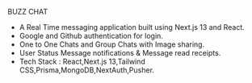 BUZZ CHAT

+ A Real Time messaging application built using Next.js 13 and React.
+ Google and Github authentication for login.
+ One to One Chats and Group Chats with Image sharing.
+ User Status Message notifications & Message read receipts.
+ Tech Stack : React,Next.js 13,Tailwind CSS,Prisma,MongoDB,NextAuth,Pusher.
